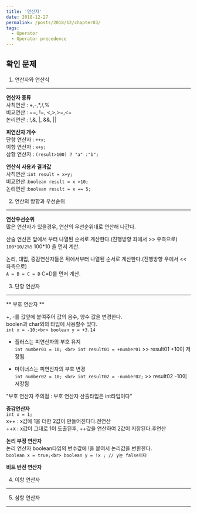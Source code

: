 ```yaml
---
title: '연산자'
date: 2018-12-27
permalink: /posts/2018/12/chapter03/
tags:
  - Operator
  - Operator precedence
---
```

확인 문제
-----

1. 연산자와 연산식<br>
-----
**연산자 종류**<br>
사칙연산 : +,-,*,/,%<br>
비교연산 : ==, !=, <,>,>=,<=<br>
논리연산 : !,&, |, &&, ||<br>

**피연산자 개수**<br>
단항 연산자 : `++x;`<br>
이항 연산자 : `x+y;`<br>
삼항 연산자 : `(result>100) ? "a" :"b";`<br>

**연산식 사용과 결과값**<br>
사칙연산 :`int result = x+y;`<br>
비교연산 :`boolean result = x >10;`<br>
논리연산 :`boolean result = x == 5;`<br>


2. 연산의 방향과 우선순위<br>
-----
**연산우선순위**<br>
많은 연산자가 있을경우, 연산의 우선순위대로 연산해 나간다.<br>

산술 연산은 앞에서 부터 나열된 순서로 계산한다.(진행방향 좌에서 >> 우측으로)<br>
`100*10/2%5` 100*10 을 먼저 계산.<br>

논리, 대입, 증감연산자들은 뒤에서부터 나열된 순서로 계산한다.(진행방향 우에서 << 좌측으로)<br>
`A = B = C = D` C=D를 먼저 계산. <br>

3. 단항 연산자<br>
-----
** 부호 연산자 **<br>

+, -를 값앞에 붙여주어 값의 음수, 양수 값을 변경한다. <br>
boolen과 char외의 타입에 사용할수 있다.<br>
`int x = -10;<br>
boolean y = +3.14` <br>

+ 플러스는 피연산자의 부호 유지<br>
`int number01 = 10; <br>
int result01 = +number01` >> result01 +10이 저장됨. <br>

- 마이너스는 피연산자의 부호 변경<br>
`int number02 = 10; <br>
int result02 = -number02;` >> result02 -10이저장됨 <br>

"부호 연산자 주의점 : 부호 연산자 산출타입은 int타입이다"

**증감연산자**<br>
`int x = 1;`<br>
x++ : x값에 1을 더한 2값이 만들어진다다.전연산<br>
++x : x값이 그대로 1이 도출된후, ++값을 연산하여 2값이 저장된다.후연산<br>

**논리 부정 연산자**<br>
논리 연산자 boolean타입의 변수값에 !을 붙여서 논리값을 변환한다. <br>
`boolean x = true;<br>
boolean y = !x ; // y는 false이다`<br>

**비트 반전 연산자**<br>


4. 이항 연산자<br>
-----

5. 삼항 연산자<br>
-----
